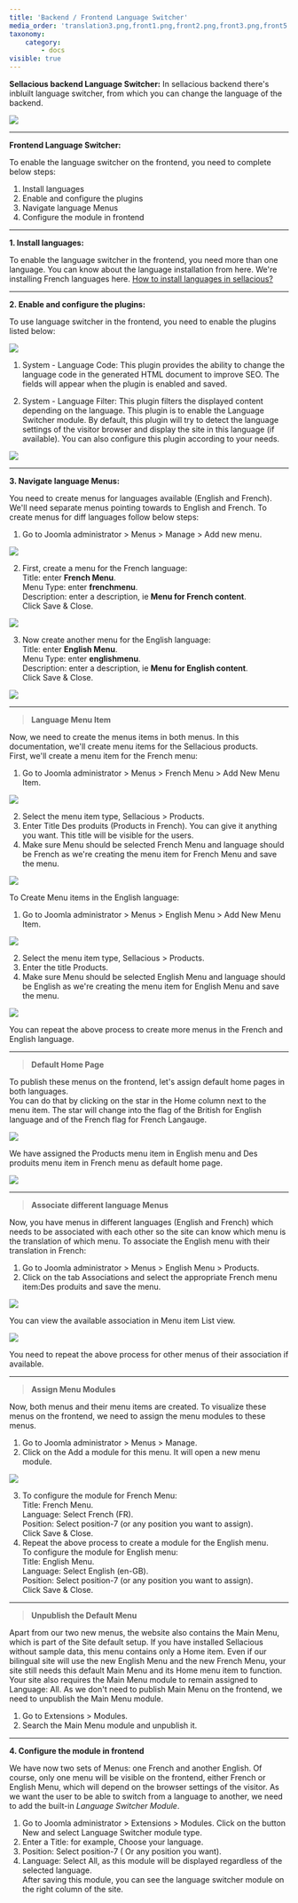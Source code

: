 ```yaml
---
title: 'Backend / Frontend Language Switcher'
media_order: 'translation3.png,front1.png,front2.png,front3.png,front5.png,front6.png,front7.png,front8.png,front9.png,front10.png,front11.png,front12.png,front13.png,front14.png,front15.png,front16.png,front17.png'
taxonomy:
    category:
        - docs
visible: true
---
```


**Sellacious backend Language Switcher:**
In sellacious backend there's inbluilt language switcher, from which you can change the language of the backend.

![](translation3.png)

---

**Frontend Language Switcher:**

To enable the language switcher on the frontend, you need to complete below steps:
1. Install languages
2. Enable and configure the plugins
3. Navigate language Menus
4. Configure the module in frontend

---

**1. Install languages:**

To enable the language switcher in the frontend, you need more than one language. You can know about the language installation from here. We're installing French languages here. [How to install languages in sellacious?](https://www.sellacious.com/documentation-v2#/learn/languages/installing-languages)

---

**2. Enable and configure the plugins:**

To use language switcher in the frontend, you need to enable the plugins listed below:

![](front1.png)

1. System - Language Code: This plugin provides the ability to change the language code in the generated HTML document to improve SEO.
The fields will appear when the plugin is enabled and saved.

2. System - Language Filter: This plugin filters the displayed content depending on the language. This plugin is to enable the Language Switcher module. By default, this plugin will try to detect the language settings of the visitor browser and display the site in this language (if available). You can also configure this plugin according to your needs.

![](front5.png)

---

**3. Navigate language Menus:**

You need to create menus for languages available (English and French). We'll need separate menus pointing towards to English and French. To create menus for diff languages follow below steps:
1. Go to Joomla administrator > Menus > Manage > Add new menu.

![](front7.png)

2. First, create a menu for the French language:<br>
Title: enter **French Menu**.<br>
Menu Type: enter **frenchmenu**.<br>
Description: enter a description, ie **Menu for French content**.<br>
Click Save & Close.<br>

![](front6.png)

3. Now create another menu for the English language:<br>
Title: enter **English Menu**.<br>
Menu Type: enter **englishmenu**.<br>
Description: enter a description, ie **Menu for English content**.<br>
Click Save & Close.

![](front8.png)

---

>**Language Menu Item**

Now, we need to create the menus items in both menus. In this documentation, we'll create menu items for the Sellacious products.<br>
First, we'll create a menu item for the French menu:
1. Go to Joomla administrator > Menus > French Menu > Add New Menu Item.

![](front9.png)

2. Select the menu item type, Sellacious > Products.
3. Enter Title Des produits (Products in French). You can give it anything you want. This title will be visible for the users.
4. Make sure Menu should be selected French Menu and language should be French as we're creating the menu item for French Menu and save the menu.<br>

![](front10.png)

To Create Menu items in the English language:
1. Go to Joomla administrator > Menus > English Menu > Add New Menu Item.

![](front11.png)

2. Select the menu item type, Sellacious > Products.
3. Enter the title Products.
4. Make sure Menu should be selected English Menu and language should be English as we're creating the menu item for English Menu and save the menu.<br>

![](front12.png)

You can repeat the above process to create more menus in the French and English language.

---

>**Default Home Page**

To publish these menus on the frontend, let's assign default home pages in both languages.<br>
You can do that by clicking on the star in the Home column next to the menu item. The star will change into the flag of the British for English language and of the French flag for French Langauge.<br>

![](front13.png)

We have assigned the Products menu item in English menu and Des produits menu item in French menu as default home page.

![](front14.png)

---

>**Associate different language Menus**

Now, you have menus in different languages (English and French) which needs to be associated with each other so the site can know which menu is the translation of which menu. To associate the English menu with their translation in French:<br>
1. Go to Joomla administrator > Menus > English Menu > Products.
2. Click on the tab Associations and select the appropriate French menu item:Des produits and save the menu.<br>

![](front15.png)

You can view the available association in Menu item List view.

![](front16.png)

You need to repeat the above process for other menus of their association if available.

---

>**Assign Menu Modules**

Now, both menus and their menu items are created. To visualize these menus on the frontend, we need to assign the menu modules to these menus.
1. Go to Joomla administrator > Menus > Manage.
2. Click on the Add a module for this menu. It will open a new menu module.

![](front17.png)

3. To configure the module for French Menu:<br>
Title: French Menu.<br>
Language: Select French (FR).<br>
Position: Select position-7 (or any position you want to assign).<br>
Click Save & Close.<br>
4. Repeat the above process to create a module for the English menu.<br>
To configure the module for English menu:<br>
Title: English Menu.<br>
Language: Select English (en-GB).<br>
Position: Select position-7 (or any position you want to assign).<br>
Click Save & Close.

---

>**Unpublish the Default Menu**

Apart from our two new menus, the website also contains the Main Menu, which is part of the Site default setup. If you have installed Sellacious without sample data, this menu contains only a Home item. Even if our bilingual site will use the new English Menu and the new French Menu, your site still needs this default Main Menu and its Home menu item to function. Your site also requires the Main Menu module to remain assigned to Language: All.
As we don't need to publish Main Menu on the frontend, we need to unpublish the Main Menu module.

1. Go to Extensions > Modules. 
2. Search the Main Menu module and unpublish it.

---

**4. Configure the module in frontend**

We have now two sets of Menus: one French and another English. Of course, only one menu will be visible on the frontend, either French or English Menu, which will depend on the browser settings of the visitor. As we want the user to be able to switch from a language to another, we need to add the built-in _Language Switcher Module_.

1. Go to Joomla administrator > Extensions > Modules. Click on the button New and select Language Switcher module type.
2. Enter a Title: for example, Choose your language.
3. Position: Select position-7 ( Or any position you want).
4. Language: Select All, as this module will be displayed regardless of the selected language.<br>
After saving this module, you can see the language switcher module on the right column of the site.